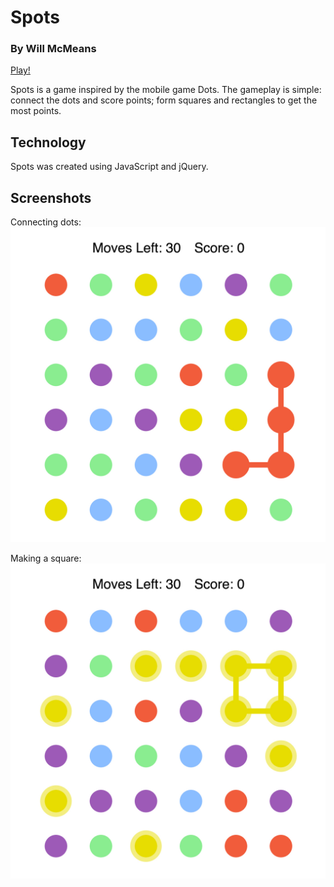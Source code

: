 # Spots

### By Will McMeans

[Play!](http://www.wmcmeans.github.io/dots/board.html)

Spots is a game inspired by the mobile game Dots. The gameplay is simple: connect the dots and score points; form squares and rectangles to get the most points.

## Technology

Spots was created using JavaScript and jQuery.

## Screenshots

Connecting dots:
![connecting dots](./screenshots/connecting-dots.jpg)

Making a square:
![making square](./screenshots/making-square.jpg)
